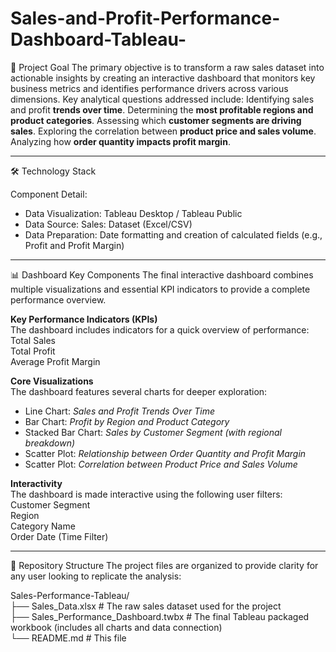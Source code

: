 # Sales-and-Profit-Performance-Dashboard-Tableau-

🚀 Project Goal
The primary objective is to transform a raw sales dataset into actionable insights by creating an interactive dashboard that monitors key business metrics and identifies performance drivers across various dimensions.
Key analytical questions addressed include:
Identifying sales and profit **trends over time**.
Determining the **most profitable regions and product categories**.
Assessing which **customer segments are driving sales**.
Exploring the correlation between **product price and sales volume**.
Analyzing how **order quantity impacts profit margin**.

----------------------------------------------------------------------------------------------------------------------------------------------------------------------
🛠️ Technology Stack

Component	Detail:
- Data Visualization: Tableau Desktop / Tableau Public 
- Data Source: Sales: Dataset (Excel/CSV) 
- Data Preparation: Date formatting and creation of calculated fields (e.g., Profit and Profit Margin) 

----------------------------------------------------------------------------------------------------------------------------------------------------------------------

📊 Dashboard Key Components
The final interactive dashboard combines multiple visualizations and essential KPI indicators to provide a complete performance overview.

**Key Performance Indicators (KPIs)**<br>
The dashboard includes indicators for a quick overview of performance:
Total Sales <br>
Total Profit <br>
Average Profit Margin <br>

**Core Visualizations**<br>
The dashboard features several charts for deeper exploration:
- Line Chart: _Sales and Profit Trends Over Time_ 
- Bar Chart: _Profit by Region and Product Category_ 
- Stacked Bar Chart: _Sales by Customer Segment (with regional breakdown)_ 
- Scatter Plot: _Relationship between Order Quantity and Profit Margin_ 
- Scatter Plot: _Correlation between Product Price and Sales Volume_ 

**Interactivity**<br>
The dashboard is made interactive using the following user filters:
Customer Segment<br> 
Region<br>
Category Name <br>
Order Date (Time Filter) 

----------------------------------------------------------------------------------------------------------------------------------------------------------------------

📁 Repository Structure
The project files are organized to provide clarity for any user looking to replicate the analysis:<br>

Sales-Performance-Tableau/<br>
├── Sales_Data.xlsx       # The raw sales dataset used for the project <br>
├── Sales_Performance_Dashboard.twbx  # The final Tableau packaged workbook (includes all charts and data connection)<br>
└── README.md                  # This file <br>
